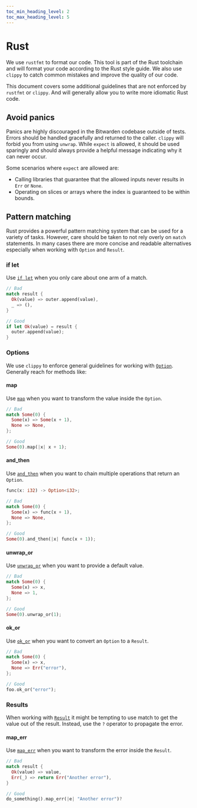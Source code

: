 ```yaml
---
toc_min_heading_level: 2
toc_max_heading_level: 5
---
```


# Rust

We use `rustfmt` to format our code. This tool is part of the Rust toolchain and will format your
code according to the Rust style guide. We also use `clippy` to catch common mistakes and improve
the quality of our code.

This document covers some additional guidelines that are not enforced by `rustfmt` or `clippy`. And
will generally allow you to write more idiomatic Rust code.

## Avoid panics

Panics are highly discouraged in the Bitwarden codebase outside of tests. Errors should be handled
gracefully and returned to the caller. `clippy` will forbid you from using `unwrap`. While `expect`
is allowed, it should be used sparingly and should always provide a helpful message indicating why
it can never occur.

Some scenarios where `expect` are allowed are:

- Calling libraries that guarantee that the allowed inputs never results in `Err` or `None`.
- Operating on slices or arrays where the index is guaranteed to be within bounds.

## Pattern matching

Rust provides a powerful pattern matching system that can be used for a variety of tasks. However,
care should be taken to not rely overly on `match` statements. In many cases there are more concise
and readable alternatives especially when working with `Option` and `Result`.

### if let

Use [`if let`](https://doc.rust-lang.org/rust-by-example/flow_control/if_let.html) when you only
care about one arm of a match.

```rust
// Bad
match result {
  Ok(value) => outer.append(value),
  _ => (),
}

// Good
if let Ok(value) = result {
  outer.append(value);
}
```

### Options

We use `clippy` to enforce general guidelines for working with
[`Option`](https://doc.rust-lang.org/std/option/enum.Option.html). Generally reach for methods like:

#### map

Use [`map`](https://doc.rust-lang.org/std/option/enum.Option.html#method.map) when you want to
transform the value inside the `Option`.

```rust
// Bad
match Some(0) {
  Some(x) => Some(x + 1),
  None => None,
};

// Good
Some(0).map(|x| x + 1);
```

#### and_then

Use [`and_then`](https://doc.rust-lang.org/std/option/enum.Option.html#method.and_then) when you
want to chain multiple operations that return an `Option`.

```rust
func(x: i32) -> Option<i32>;

// Bad
match Some(0) {
  Some(x) => func(x + 1),
  None => None,
};

// Good
Some(0).and_then(|x| func(x + 1));
```

#### unwrap_or

Use [`unwrap_or`](https://doc.rust-lang.org/std/option/enum.Option.html#method.unwrap_or) when you
want to provide a default value.

```rust
// Bad
match Some(0) {
  Some(x) => x,
  None => 1,
};

// Good
Some(0).unwrap_or(1);
```

#### ok_or

Use [`ok_or`](https://doc.rust-lang.org/std/option/enum.Option.html#method.ok_or) when you want to
convert an `Option` to a `Result`.

```rust
// Bad
match Some(0) {
  Some(x) => x,
  None => Err("error"),
};

// Good
foo.ok_or("error");
```

### Results

When working with [`Result`](https://doc.rust-lang.org/std/result/enum.Result.html) it might be
tempting to use match to get the value out of the result. Instead, use the `?` operator to propagate
the error.

#### map_err

Use [`map_err`](https://doc.rust-lang.org/std/result/enum.Result.html#method.map_err) when you want
to transform the error inside the `Result`.

```rust
// Bad
match result {
  Ok(value) => value,
  Err(_) => return Err("Another error"),
}

// Good
do_something().map_err(|e| "Another error")?
```
